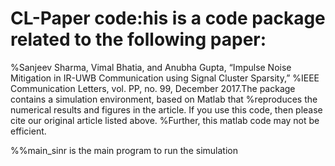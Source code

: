 # CL-Paper code:his is a code package related to the following paper:
%Sanjeev Sharma, Vimal Bhatia, and Anubha Gupta, “Impulse Noise Mitigation in IR-UWB Communication using Signal Cluster Sparsity,”
%IEEE Communication Letters, vol. PP, no. 99, December 2017.The package contains a simulation environment, based on Matlab that 
%reproduces the numerical results and figures in the article. If you use this code, then please cite our original article listed above.
%Further, this matlab code may not be efficient. 

%%main_sinr is the main program to run the simulation 

